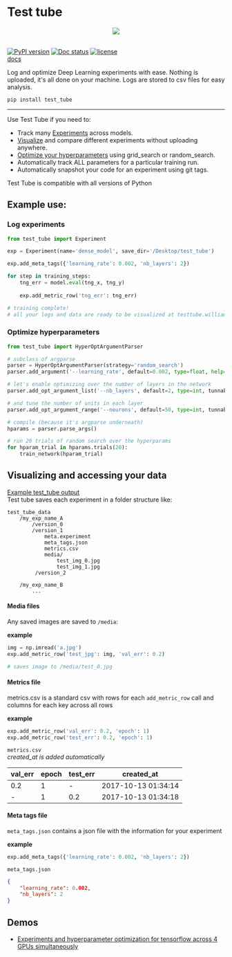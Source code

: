 # Test tube
<div style="text-align: center">
<img src="https://raw.githubusercontent.com/williamfalcon/test_tube/master/imgs/test_tube_logo.png">
</div>
<br>    

[![PyPI version](https://badge.fury.io/py/test_tube.svg)](https://badge.fury.io/py/test_tube)    [![Doc status](https://readthedocs.org/projects/pip/badge/?version=latest)](https://readthedocs.org/projects/pip/badge/?version=latest)     [![license](https://img.shields.io/github/license/mashape/apistatus.svg?maxAge=2592000)](https://github.com/williamFalcon/test_tube/blob/master/LICENSE)   
[docs](https://williamfalcon.github.io/test_tube/)    


Log and optimize Deep Learning experiments with ease. 
Nothing is uploaded, it's all done on your machine. Logs are stored to csv files for easy analysis.   

```bash
pip install test_tube
```   

---  
Use Test Tube if you need to:   

- Track many [Experiments](experiment_tracking/experiment/) across models.   
- [Visualize](http://testtube.williamfalcon.com) and compare different experiments without uploading anywhere.    
- [Optimize your hyperparameters](hyperparameter_optimization/HyperOptArgumentParser/) using grid_search or random_search.   
- Automatically track ALL parameters for a particular training run.   
- Automatically snapshot your code for an experiment using git tags.   

Test Tube is compatible with all versions of Python

## Example use:   

### Log experiments   

```python
from test_tube import Experiment

exp = Experiment(name='dense_model', save_dir='/Desktop/test_tube')

exp.add_meta_tags({'learning_rate': 0.002, 'nb_layers': 2})

for step in training_steps:
    tng_err = model.eval(tng_x, tng_y)
    
    exp.add_metric_row('tng_err': tng_err)

# training complete!
# all your logs and data are ready to be visualized at testtube.williamfalcon.com

```    

### Optimize hyperparameters
```python
from test_tube import HyperOptArgumentParser

# subclass of argparse
parser = HyperOptArgumentParser(strategy='random_search')
parser.add_argument('--learning_rate', default=0.002, type=float, help='the learning rate')

# let's enable optimizing over the number of layers in the network 
parser.add_opt_argument_list('--nb_layers', default=2, type=int, tunnable=True, options=[2, 4, 8])

# and tune the number of units in each layer
parser.add_opt_argument_range('--neurons', default=50, type=int, tunnable=True, start=100, end=800, nb_samples=10)

# compile (because it's argparse underneath)
hparams = parser.parse_args()   

# run 20 trials of random search over the hyperparams
for hparam_trial in hparams.trials(20):
    train_network(hparam_trial)
```     

## Visualizing and accessing your data   

[Example test_tube output](https://github.com/williamFalcon/test_tube/tree/master/examples/saved_logs/example_test_tube_data)    
Test tube saves each experiment in a folder structure like:   
```
test_tube_data
    /my_exp_name_A
        /version_0
        /version_1
            meta.experiment
            meta_tags.json
            metrics.csv
            media/
                test_img_0.jpg
                test_img_1.jpg
         /version_2   
         
    /my_exp_name_B
        ...
```    

#### Media files    

Any saved images are saved to `/media`:   

**example**   
```python
img = np.imread('a.jpg')
exp.add_metric_row('test_jpg': img, 'val_err': 0.2)    

# saves image to /media/test_0.jpg
```   
     
     
#### Metrics file
metrics.csv is a standard csv with rows for each `add_metric_row` call and columns for each key across all rows   

**example**   
```python
exp.add_metric_row('val_err': 0.2, 'epoch': 1)    
exp.add_metric_row('test_err': 0.2, 'epoch': 1)    
```    

`metrics.csv`    
*created_at is added automatically*     

|  val_err |  epoch | test_err | created_at |
|---|---|---| --- |
| 0.2  |  1 | - | 2017-10-13 01:34:14 |
| -  | 1  | 0.2| 2017-10-13 01:34:18 |


#### Meta tags file 
`meta_tags.json` contains a json file with the information for your experiment    

**example**   
```python
exp.add_meta_tags({'learning_rate': 0.002, 'nb_layers': 2})
```    

`meta_tags.json`   
```json
{
    "learning_rate": 0.002,
    "nb_layers": 2
}
```   

## Demos   
- [Experiments and hyperparameter optimization for tensorflow across 4 GPUs simultaneously](https://github.com/williamFalcon/test_tube/blob/master/examples/tensorflow_example.py)  
